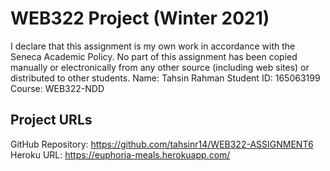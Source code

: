 # WEB322 Project (Winter 2021)
I declare that this assignment is my own work in accordance with
the Seneca Academic Policy. No part of this assignment has been
copied manually or electronically from any other source
(including web sites) or distributed to other students.
Name: Tahsin Rahman
Student ID: 165063199
Course: WEB322-NDD
## Project URLs
GitHub Repository: https://github.com/tahsinr14/WEB322-ASSIGNMENT6
Heroku URL: https://euphoria-meals.herokuapp.com/


